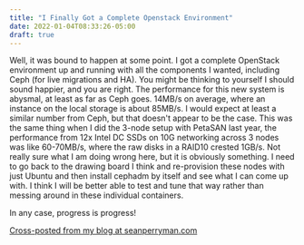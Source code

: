 ```yaml
---
title: "I Finally Got a Complete Openstack Environment"
date: 2022-01-04T08:33:26-05:00
draft: true
---
```

Well, it was bound to happen at some point. I got a complete OpenStack environment up and running with all the
components I wanted, including Ceph (for live migrations and HA). You might be thinking to yourself I should
sound happier, and you are right. The performance for this new system is abysmal, at least as far as Ceph goes.
14MB/s on average, where an instance on the local storage is about 85MB/s. I would expect at least a similar
number from Ceph, but that doesn't appear to be the case. This was the same thing when I did the 3-node setup
with PetaSAN last year, the performance from 12x Intel DC SSDs on 10G networking across 3 nodes was like
60-70MB/s, where the raw disks in a RAID10 crested 1GB/s. Not really sure what I am doing wrong here, but it is
obviously something. I need to go back to the drawing board I think and re-provision these nodes with just
Ubuntu and then install cephadm by itself and see what I can come up with. I think I will be better able to test
and tune that way rather than messing around in these individual containers.

In any case, progress is progress!

[Cross-posted from my blog at 
seanperryman.com](https://seanperryman.com/2022/01/04/I-Finally-Got-A-Full-OpenStack-Environment.html)
